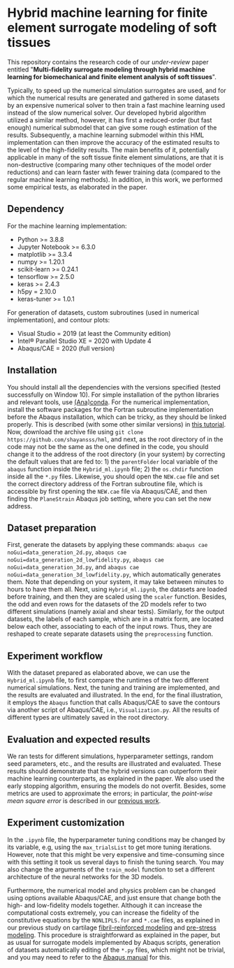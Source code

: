 # Hybrid machine learning for finite element surrogate modeling of soft tissues
This repository contains the research code of our *under-review* paper entitled "**Multi-fidelity surrogate modeling through hybrid machine learning for biomechanical and finite element analysis of soft tissues**".

Typically, to speed up the numerical simulation surrogates are used, and for which the numerical results are generated and gathered in some datasets by an expensive numerical solver to then train a fast machine learning used instead of the slow numerical solver. Our developed hybrid algorithm utilized a similar method, however, it has first a reduced-order (but fast enough) numerical submodel that can give some rough estimation of the results. Subsequently, a machine learning submodel within this HML implementation can then improve the accuracy of the estimated results to the level of the high-fidelity results. The main benefits of it, potentially applicable in many of the soft tissue finite element simulations, are that it is non-destructive (comparing many other techniques of the model order reductions) and can learn faster with fewer training data (compared to the regular machine learning methods). In addition, in this work, we performed some empirical tests, as elaborated in the paper.

## Dependency
For the machine learning implementation:
- Python >= 3.8.8
- Jupyter Notebook >= 6.3.0
- matplotlib >= 3.3.4
- numpy >= 1.20.1
- scikit-learn >= 0.24.1
- tensorflow >= 2.5.0
- keras >= 2.4.3
- h5py = 2.10.0
- keras-tuner >= 1.0.1

For generation of datasets, custom subroutines (used in numerical implementation), and contour plots:
- Visual Studio = 2019 (at least the Community edition)
- Intel® Parallel Studio XE = 2020 with Update 4
- Abaqus/CAE = 2020 (full version)

## Installation
You should install all the dependencies with the versions specified (tested successfully on Window 10). For simple installation of the python libraries and relevant tools, use [(Ana)conda](https://www.anaconda.com/). For the numerical implementation, install the software packages for the Fortran subroutine implementation before the Abaqus installation, which can be tricky, as they should be linked properly. This is described (with some other similar versions) in [this tutorial](http://dx.doi.org/10.13140/RG.2.2.33539.32800). Now, download the archive file using `git clone https://github.com/shayansss/hml`, and next, as the root directory of in the code may not be the same as the one defined in the code, you should change it to the address of the root directory (in your system) by correcting the default values that are fed to: 1) the `parentFolder` local variable of the `abaqus` function inside the `Hybrid_ml.ipynb` file; 2) the `os.chdir` function inside all the `*.py` files. Likewise, you should open the `NEW.cae` file and set the correct directory address of the Fortran subroutine file, which is accessible by first opening the `NEW.cae` file via Abaqus/CAE, and then finding the `PlaneStrain` Abaqus job setting, where you can set the new address.

## Dataset preparation
First, generate the datasets by applying these commands: `abaqus cae noGui=data_generation_2d.py`, `abaqus cae noGui=data_generation_2d_lowfidelity.py`, `abaqus cae noGui=data_generation_3d.py`, and `abaqus cae noGui=data_generation_3d_lowfidelity.py`, which automatically generates them. Note that depending on your system, it may take between minutes to hours to have them all. Next, using `Hybrid_ml.ipynb`, the datasets are loaded before training, and then they are scaled using the `scaler` function. Besides, the odd and even rows for the datasets of the 2D models refer to two different simulations (namely axial and shear tests). Similarly, for the output datasets, the labels of each sample, which are in a matrix form, are located below each other, associating to each of the input rows. Thus, they are reshaped to create separate datasets using the `preprocessing` function.

## Experiment workflow
With the dataset prepared as elaborated above, we can use the `Hybrid_ml.ipynb` file, to first compare the runtimes of the two different numerical simulations. Next, the tuning and training are implemented, and the results are evaluated and illustrated. In the end, for the final illustration, it employs the `Abaqus` function that calls Abaqus/CAE to save the contours via another script of Abaqus/CAE, i.e., `Visualization.py`. All the results of different types are ultimately saved in the root directory.

## Evaluation and expected results
We ran tests for different simulations, hyperparameter settings, random seed parameters, etc., and the results are illustrated and evaluated. These results should demonstrate that the hybrid versions can outperform their machine learning counterparts, as explained in the paper. We also used the early stopping algorithm, ensuring the models do not overfit. Besides, some metrics are used to approximate the errors; in particular, the *point-wise mean square error* is described in our [previous work](https://shayansss.github.io/files/2021_11.pdf).

## Experiment customization
In the `.ipynb` file, the hyperparameter tuning conditions may be changed by its variable, e.g, using the `max_trialsList` to get more tuning iterations. However, note that this might be very expensive and time-consuming since with this setting it took us several days to finish the tuning search. You may also change the arguments of the `train_model` function to set a different architecture of the neural networks for the 3D models.

Furthermore, the numerical model and physics problem can be changed using options available Abaqus/CAE, and just ensure that change both the high- and low-fidelity models together. Although it can increase the computational costs extremely, you can increase the fidelity of the constitutive equations by the `NONLIPLS.for` and `*.cae` files, as explained in our previous study on cartilage [fibril-reinforced modeling](https://shayansss.github.io/files/2019_09_preprint.pdf) and [pre-stress modeling](https://shayansss.github.io/files/2021_02.pdf). This procedure is straightforward as explained in the paper, but as usual for surrogate models implemented by Abaqus scripts, generation of datasets automatically editing of the `*.py` files, which might not be trivial, and you may need to refer to the [Abaqus manual](https://www.3ds.com/products-services/simulia/services-support/support/documentation/) for this.
